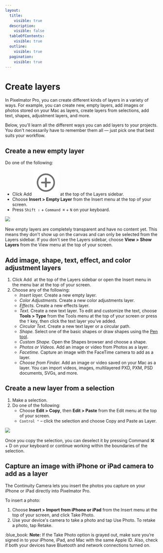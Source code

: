 ```yaml
---
layout:
  title:
    visible: true
  description:
    visible: false
  tableOfContents:
    visible: true
  outline:
    visible: true
  pagination:
    visible: true
---
```


# Create layers

In Pixelmator Pro, you can create different kinds of layers in a variety of ways. For example, you can create new, empty layers, add images or photos stored on your Mac as layers, create layers from selections, add text, shapes, adjustment layers, and more.

Below, you'll learn all the different ways you can add layers to your projects. You don't necessarily have to remember them all — just pick one that best suits your workflow.

## Create a new empty layer

Do one of the following:

* Click Add <img src="../.gitbook/assets/Add.png" alt="" data-size="line"> at the top of the Layers sidebar.
* Choose **Insert > Empty Layer** from the Insert menu at the top of your screen.
* Press `Shift ⇧` + `Command ⌘` + `N` on your keyboard.

![](https://help.pixelmator.com/pixelmator-pro/3.5/assets/English/1655726035000.jpeg)

New empty layers are completely transparent and have no content yet. This means they don't show up on the canvas and can only be selected from the Layers sidebar. If you don't see the Layers sidebar, choose **View > Show Layers** from the View menu at the top of your screen.

## Add image, shape, text, effect, and color adjustment layers

1. Click Add <img src="https://help.pixelmator.com/pixelmator-pro/3.5/assets/English/1648724547000.png" alt="" data-size="line"> at the top of the Layers sidebar or open the Insert menu in the menu bar at the top of your screen.
2. Choose any of the following:
   * _Insert layer._ Create a new empty layer.
   * _Color Adjustments._ Create a new color adjustments layer.
   * _Effects._ Create a new effects layer.
   * _Text._ Create a new text layer. To edit and customize the text, choose **Tools > Type** from the Tools menu at the top of your screen or press the `T` key, then click the text layer you’ve added.
   * _Circular Text._ Create a new text layer or a circular path.
   * _Shape._ Select one of the basic shapes or draw shapes using the [Pen tool](../draw-shapes-and-vector-graphics/draw-shapes-with-the-pen-tool.md).
   * _Custom Shape._ Open the Shapes browser and choose a shape.
   * _Photos or Videos._ Add an image or video from Photos as a layer.
   * _Facetime._ Capture an image with the FaceTime camera to add as a layer.
   * _Choose from Finder._ Add an image or video saved on your Mac as a layer. You can import videos, images, multilayered PXD, PXM, PSD documents, SVGs, and more.

## Create a new layer from a selection

1. Make a selection.
2. Do one of the following:
   * Choose **Edit > Copy**, then **Edit > Paste** from the Edit menu at the top of your screen.
   * `Control ⌃` – click the selection and choose Copy and Paste as Layer.

![](https://help.pixelmator.com/pixelmator-pro/3.5/assets/English/1655725499000.jpeg)

Once you copy the selection, you can deselect it by pressing Command ⌘ + D on your keyboard or continue working within the boundaries of the selection.

## Capture an image with iPhone or iPad camera to add as a layer

The Continuity Camera lets you insert the photos you capture on your iPhone or iPad directly into Pixelmator Pro.

To insert a photo:

1. Choose **Insert > Import from iPhone or iPad** from the Insert menu at the top of your screen, and click Take Photo.
2. Use your device's camera to take a photo and tap Use Photo. To retake a photo, tap Retake.

:blue\_book: **Note:** If the Take Photo option is grayed out, make sure you’re signed in to your iPhone, iPad, and Mac with the same Apple ID. Also, check if both your devices have Bluetooth and network connections turned on.
